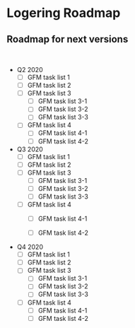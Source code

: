 # Logering Roadmap

## Roadmap for next versions

<br>

- Q2 2020
  - [ ] GFM task list 1
  - [ ] GFM task list 2
  - [ ] GFM task list 3
      - [ ] GFM task list 3-1
      - [ ] GFM task list 3-2
      - [ ] GFM task list 3-3
  - [ ] GFM task list 4
      - [ ] GFM task list 4-1
      - [ ] GFM task list 4-2

- Q3 2020
  - [ ] GFM task list 1
  - [ ] GFM task list 2
  - [ ] GFM task list 3
      - [ ] GFM task list 3-1
      - [ ] GFM task list 3-2
      - [ ] GFM task list 3-3
  - [ ] GFM task list 4
      - [ ] GFM task list 4-1
      - [ ] GFM task list 4-2


- Q4 2020
  - [ ] GFM task list 1
  - [ ] GFM task list 2
  - [ ] GFM task list 3
      - [ ] GFM task list 3-1
      - [ ] GFM task list 3-2
      - [ ] GFM task list 3-3
  - [ ] GFM task list 4
      - [ ] GFM task list 4-1
      - [ ] GFM task list 4-2